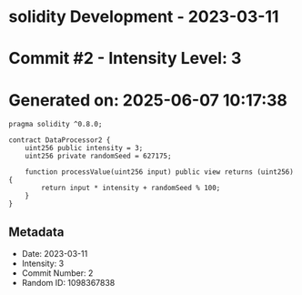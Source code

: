 ﻿# solidity Development - 2023-03-11
# Commit #2 - Intensity Level: 3
# Generated on: 2025-06-07 10:17:38
```solidity
pragma solidity ^0.8.0;

contract DataProcessor2 {
    uint256 public intensity = 3;
    uint256 private randomSeed = 627175;

    function processValue(uint256 input) public view returns (uint256) {
        return input * intensity + randomSeed % 100;
    }
}
```
## Metadata
- Date: 2023-03-11
- Intensity: 3
- Commit Number: 2
- Random ID: 1098367838
